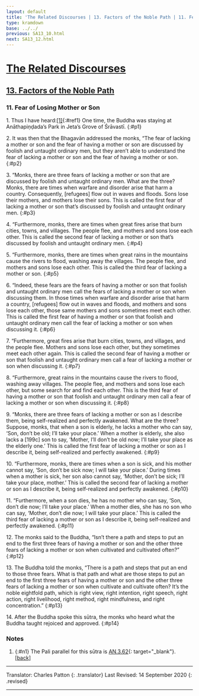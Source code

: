 ```yaml
---
layout: default
title: 'The Related Discourses | 13. Factors of the Noble Path | 11. Fear of Losing Mother or Son'
type: kramdown
base: ../../
previous: SA13_10.html
next: SA13_12.html
---
```


# [The Related Discourses](../index.html)
## [13. Factors of the Noble Path](index.html)
### 11. Fear of Losing Mother or Son

1\. Thus I have heard:[\[1\]](#n1){:#ref1} One time, the Buddha was staying at Anāthapiṇḍada’s Park in Jeta’s Grove of Śrāvastī.
{:#p1}

2\. It was then that the Bhagavān addressed the monks, “The fear of lacking a mother or son and the fear of having a mother or son are discussed by foolish and untaught ordinary men, but they aren’t able to understand the fear of lacking a mother or son and the fear of having a mother or son.
{:#p2}

3\. “Monks, there are three fears of lacking a mother or son that are discussed by foolish and untaught ordinary men. What are the three? Monks, there are times when warfare and disorder arise that harm a country. Consequently, [refugees] flow out in waves and floods. Sons lose their mothers, and mothers lose their sons. This is called the first fear of lacking a mother or son that’s discussed by foolish and untaught ordinary men.
{:#p3}

4\. “Furthermore, monks, there are times when great fires arise that burn cities, towns, and villages. The people flee, and mothers and sons lose each other. This is called the second fear of lacking a mother or son that’s discussed by foolish and untaught ordinary men.
{:#p4}

5\. “Furthermore, monks, there are times when great rains in the mountains cause the rivers to flood, washing away the villages. The people flee, and mothers and sons lose each other. This is called the third fear of lacking a mother or son.
{:#p5}

6\. “Indeed, these fears are the fears of having a mother or son that foolish and untaught ordinary men call the fears of lacking a mother or son when discussing them. In those times when warfare and disorder arise that harm a country, [refugees] flow out in waves and floods, and mothers and sons lose each other, those same mothers and sons sometimes meet each other. This is called the first fear of having a mother or son that foolish and untaught ordinary men call the fear of lacking a mother or son when discussing it.
{:#p6}

7\. “Furthermore, great fires arise that burn cities, towns, and villages, and the people flee. Mothers and sons lose each other, but they sometimes meet each other again. This is called the second fear of having a mother or son that foolish and untaught ordinary men call a fear of lacking a mother or son when discussing it.
{:#p7}

8\. “Furthermore, great rains in the mountains cause the rivers to flood, washing away villages. The people flee, and mothers and sons lose each other, but some search for and find each other. This is the third fear of having a mother or son that foolish and untaught ordinary men call a fear of lacking a mother or son when discussing it.
{:#p8}

9\. “Monks, there are three fears of lacking a mother or son as I describe them, being self-realized and perfectly awakened. What are the three? Suppose, monks, that when a son is elderly, he lacks a mother who can say, ‘Son, don’t be old; I’ll take your place.’ When a mother is elderly, she also lacks a [199c] son to say, ‘Mother, I’ll don’t be old now; I’ll take your place as the elderly one.’ This is called the first fear of lacking a mother or son as I describe it, being self-realized and perfectly awakened.
{:#p9}

10\. “Furthermore, monks, there are times when a son is sick, and his mother cannot say, ‘Son, don’t be sick now; I will take your place.’ During times when a mother is sick, her son also cannot say, ‘Mother, don’t be sick; I’ll take your place, mother.’ This is called the second fear of lacking a mother or son as I describe it, being self-realized and perfectly awakened.
{:#p10}

11\. “Furthermore, when a son dies, he has no mother who can say, ‘Son, don’t die now; I’ll take your place.’ When a mother dies, she has no son who can say, ‘Mother, don’t die now; I will take your place.’ This is called the third fear of lacking a mother or son as I describe it, being self-realized and perfectly awakened.
{:#p11}

12\. The monks said to the Buddha, “Isn’t there a path and steps to put an end to the first three fears of having a mother or son and the other three fears of lacking a mother or son when cultivated and cultivated often?”
{:#p12}

13\. The Buddha told the monks, “There is a path and steps that put an end to those three fears. What is that path and what are those steps to put an end to the first three fears of having a mother or son and the other three fears of lacking a mother or son when cultivate and cultivate often? It’s the noble eightfold path, which is right view, right intention, right speech, right action, right livelihood, right method, right mindfulness, and right concentration.”
{:#p13}

14\. After the Buddha spoke this sūtra, the monks who heard what the Buddha taught rejoiced and approved.
{:#p14}

### Notes
1. {:#n1} The Pali parallel for this sūtra is [AN.3.62](https://suttacentral.net/an3.62){: target="_blank"}. [\[back\]](#ref1)

---

Translator: Charles Patton
{: .translator}
Last Revised: 14 September 2020
{: .revised}

---
